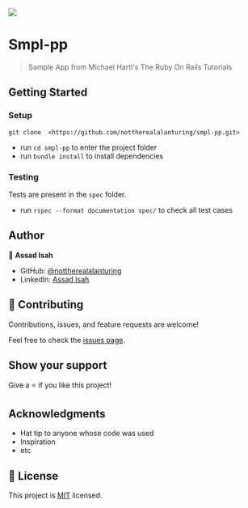 ![](https://img.shields.io/badge/Microverse-blueviolet)

# Smpl-pp

> Sample App from Michael Hartl's The Ruby On Rails Tutorials

## Getting Started

### Setup
```
git clone  <https://github.com/nottherealalanturing/smpl-pp.git>
```
- run ```cd smpl-pp``` to enter the project folder
- run `bundle install` to install dependencies

### Testing
Tests are present in the `spec` folder.
- run `rspec --format documentation spec/` to check all test cases

## Author

👤 **Assad Isah**

- GitHub: [@nottherealalanturing](https://github.com/nottherealalanturing)
- LinkedIn: [Assad Isah](https://linkedin.com/in/assadisah)


## 🤝 Contributing

Contributions, issues, and feature requests are welcome!

Feel free to check the [issues page](https://github.com/deyemiobaa/smpl-pp/issues).

## Show your support

Give a ⭐️ if you like this project!

## Acknowledgments

- Hat tip to anyone whose code was used
- Inspiration
- etc

## 📝 License

This project is [MIT](./MIT.md) licensed.
